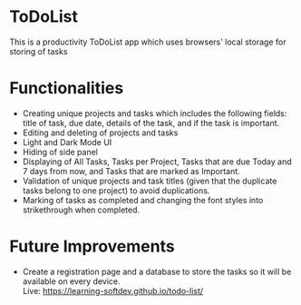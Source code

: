 # ToDoList

This is a productivity ToDoList app which uses browsers' local storage for storing of tasks

# Functionalities

- Creating unique projects and tasks which includes the following fields: title of task, due date, details of the task, and if the task is important.
- Editing and deleting of projects and tasks
- Light and Dark Mode UI
- Hiding of side panel
- Displaying of All Tasks, Tasks per Project, Tasks that are due Today and 7 days from now, and Tasks that are marked as Important.
- Validation of unique projects and task titles (given that the duplicate tasks belong to one project) to avoid duplications.
- Marking of tasks as completed and changing the font styles into strikethrough when completed.

# Future Improvements

- Create a registration page and a database to store the tasks so it will be available on every device.
  <br>
  Live: https://learning-softdev.github.io/todo-list/
